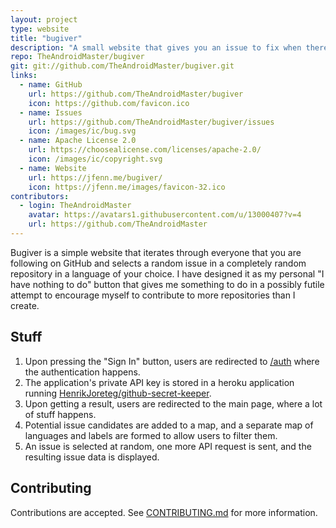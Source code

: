```yaml
---
layout: project
type: website
title: "bugiver"
description: "A small website that gives you an issue to fix when there is nothing to do."
repo: TheAndroidMaster/bugiver
git: git://github.com/TheAndroidMaster/bugiver.git
links:
  - name: GitHub
    url: https://github.com/TheAndroidMaster/bugiver
    icon: https://github.com/favicon.ico
  - name: Issues
    url: https://github.com/TheAndroidMaster/bugiver/issues
    icon: /images/ic/bug.svg
  - name: Apache License 2.0
    url: https://choosealicense.com/licenses/apache-2.0/
    icon: /images/ic/copyright.svg
  - name: Website
    url: https://jfenn.me/bugiver/
    icon: https://jfenn.me/images/favicon-32.ico
contributors:
  - login: TheAndroidMaster
    avatar: https://avatars1.githubusercontent.com/u/13000407?v=4
    url: https://github.com/TheAndroidMaster
---
```


Bugiver is a simple website that iterates through everyone that you are following on GitHub and selects a random issue in a completely random repository in a language of your choice. I have designed it as my personal "I have nothing to do" button that gives me something to do in a possibly futile attempt to encourage myself to contribute to more repositories than I create.

## Stuff

1. Upon pressing the "Sign In" button, users are redirected to [/auth](./auth/index.html) where the authentication happens.
2. The application's private API key is stored in a heroku application running [HenrikJoreteg/github-secret-keeper](https://github.com/HenrikJoreteg/github-secret-keeper).
3. Upon getting a result, users are redirected to the main page, where a lot of stuff happens.
4. Potential issue candidates are added to a map, and a separate map of languages and labels are formed to allow users to filter them.
5. An issue is selected at random, one more API request is sent, and the resulting issue data is displayed.

## Contributing

Contributions are accepted. See [CONTRIBUTING.md](https://github.com/TheAndroidMaster/bugiver/blob/master/./.github/CONTRIBUTING.md) for more information.
